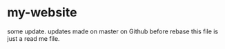 # my-website
some update.
updates made on master on Github before rebase
this file is just a read me file.
